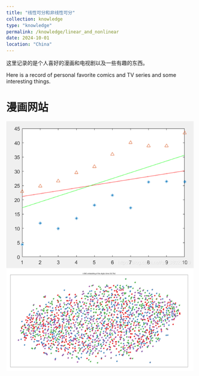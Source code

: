 ```yaml
---
title: "线性可分和非线性可分"
collection: knowledge
type: "knowledge"
permalink: /knowledge/linear_and_nonlinear
date: 2024-10-01
location: "China"
---
```


这里记录的是个人喜好的漫画和电视剧以及一些有趣的东西。

Here is a record of personal favorite comics and TV series and some interesting things.

漫画网站
======

<img src='/images/blogs/knowledges/线性可分/线性可分.png' width="500">


<img src='/images/blogs/knowledges/线性可分/线性不可分.png' width="500">
